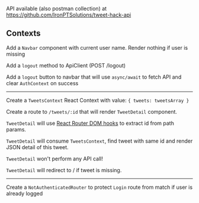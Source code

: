 API available (also postman collection) at https://github.com/IronPTSolutions/tweet-hack-api

## Contexts

Add a `Navbar` component with current user name. Render nothing if user is missing

Add a `logout` method to ApiClient (POST /logout)

Add a `logout` button to navbar that will use `async/await` to fetch API and clear `AuthContext` on success

--------------------

Create a `TweetsContext` React Context with value: `{ tweets: tweetsArray }`

Create a route to `/tweets/:id` that will render `TweetDetail` component.

`TweetDetail` will use [React Router DOM hooks](https://reactrouter.com/web/api/Hooks) to extract id from path params.

`TweetDetail` will consume `TweetsContext`, find tweet with same id and render JSON detail of this tweet.

`TweetDetail` won't perform any API call!

`TweetDetail` will redirect to / if tweet is missing.

--------------------

Create a `NotAuthenticatedRouter` to protect `Login` route from match if user is already logged
